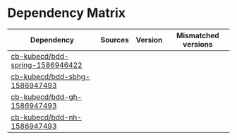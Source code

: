 # Dependency Matrix

Dependency | Sources | Version | Mismatched versions
---------- | ------- | ------- | -------------------
[cb-kubecd/bdd-spring-1586946422](https://github.com/cb-kubecd/bdd-spring-1586946422.git) |  | []() | 
[cb-kubecd/bdd-sbhg-1586947493](https://github.com/cb-kubecd/bdd-sbhg-1586947493.git) |  | []() | 
[cb-kubecd/bdd-gh-1586947493](https://github.com/cb-kubecd/bdd-gh-1586947493.git) |  | []() | 
[cb-kubecd/bdd-nh-1586947493](https://github.com/cb-kubecd/bdd-nh-1586947493.git) |  | []() | 
